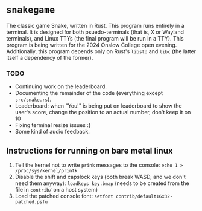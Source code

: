 # `snakegame`

The classic game Snake, written in Rust. This program runs entirely in a
terminal. It is designed for both psuedo-terminals (that is, X or Wayland
terminals), and Linux TTYs (the final program will be run in a TTY). This
program is being written for the 2024 Onslow College open evening.
Additionally, this program depends only on Rust's `libstd` and `libc` (the
latter itself a dependency of the former).

### TODO
- Continuing work on the leaderboard.
- Documenting the remainder of the code (everything except `src/snake.rs`).
- Leaderboard: when "You!" is being put on leaderboard to show the user's
  score, change the position to an actual number, don't keep it on 10
- Fixing terminal resize issues :(
- Some kind of audio feedback.

## Instructions for running on bare metal linux

1. Tell the kernel not to write `prink` messages to the console:
   `echo 1 > /proc/sys/kernel/printk`
2. Disable the shift and capslock keys (both break WASD, and we don't need them anyway):
   `loadkeys key.bmap` (needs to be created from the file in `contrib/` on a host system)
3. Load the patched console font:
   `setfont contrib/default16x32-patched.psfu`
